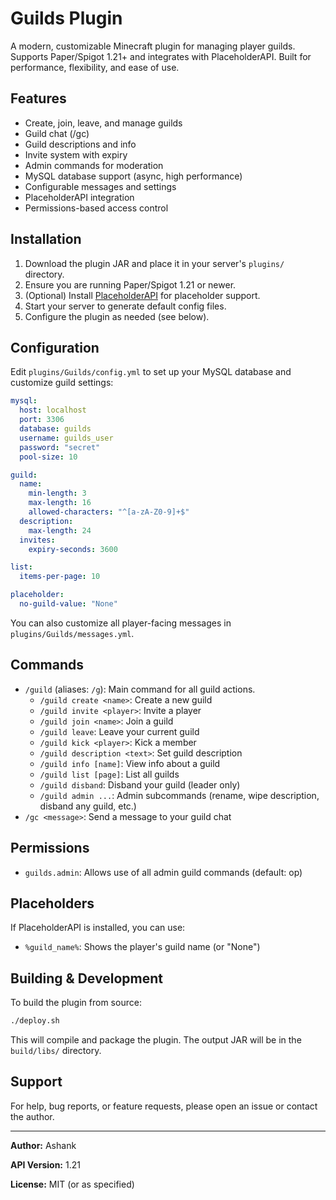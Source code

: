 # Guilds Plugin

A modern, customizable Minecraft plugin for managing player guilds. Supports Paper/Spigot 1.21+ and integrates with PlaceholderAPI. Built for performance, flexibility, and ease of use.

## Features

- Create, join, leave, and manage guilds
- Guild chat (/gc)
- Guild descriptions and info
- Invite system with expiry
- Admin commands for moderation
- MySQL database support (async, high performance)
- Configurable messages and settings
- PlaceholderAPI integration
- Permissions-based access control

## Installation

1. Download the plugin JAR and place it in your server's `plugins/` directory.
2. Ensure you are running Paper/Spigot 1.21 or newer.
3. (Optional) Install [PlaceholderAPI](https://www.spigotmc.org/resources/placeholderapi.6245/) for placeholder support.
4. Start your server to generate default config files.
5. Configure the plugin as needed (see below).

## Configuration

Edit `plugins/Guilds/config.yml` to set up your MySQL database and customize guild settings:

```yaml
mysql:
  host: localhost
  port: 3306
  database: guilds
  username: guilds_user
  password: "secret"
  pool-size: 10

guild:
  name:
    min-length: 3
    max-length: 16
    allowed-characters: "^[a-zA-Z0-9]+$"
  description:
    max-length: 24
  invites:
    expiry-seconds: 3600

list:
  items-per-page: 10

placeholder:
  no-guild-value: "None"
```

You can also customize all player-facing messages in `plugins/Guilds/messages.yml`.

## Commands

- `/guild` (aliases: `/g`): Main command for all guild actions.
  - `/guild create <name>`: Create a new guild
  - `/guild invite <player>`: Invite a player
  - `/guild join <name>`: Join a guild
  - `/guild leave`: Leave your current guild
  - `/guild kick <player>`: Kick a member
  - `/guild description <text>`: Set guild description
  - `/guild info [name]`: View info about a guild
  - `/guild list [page]`: List all guilds
  - `/guild disband`: Disband your guild (leader only)
  - `/guild admin ...`: Admin subcommands (rename, wipe description, disband any guild, etc.)
- `/gc <message>`: Send a message to your guild chat

## Permissions

- `guilds.admin`: Allows use of all admin guild commands (default: op)

## Placeholders

If PlaceholderAPI is installed, you can use:
- `%guild_name%`: Shows the player's guild name (or "None")

## Building & Development

To build the plugin from source:

```sh
./deploy.sh
```

This will compile and package the plugin. The output JAR will be in the `build/libs/` directory.

## Support

For help, bug reports, or feature requests, please open an issue or contact the author.

---
**Author:** Ashank

**API Version:** 1.21

**License:** MIT (or as specified) 